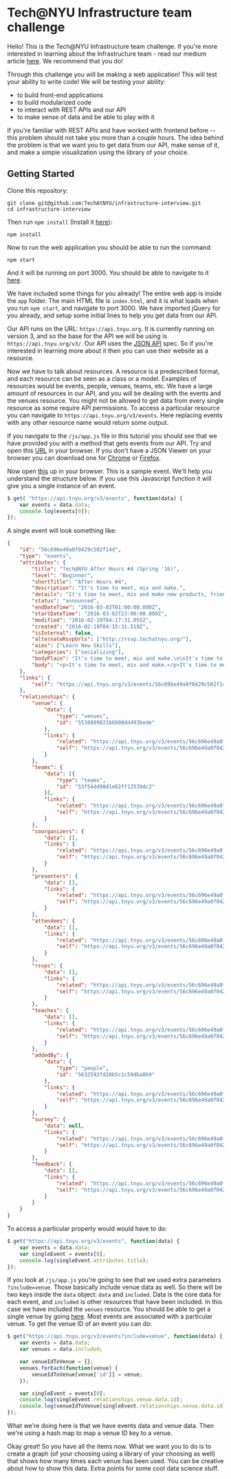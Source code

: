 # Tech@NYU Infrastructure team challenge

Hello! This is the Tech@NYU Infrastructure team challenge. If you're more interested in learning about the Infrastructure team - read our medium article [here](https://blog.techatnyu.org/tech-nyu-s-internal-infrastructure-team-868c365cd496#.1ssukbte0). We recommend that you do!

Through this challenge you will be making a web application! This will test your ability to write code! We will be testing your ability:

- to build front-end applications
- to build modularized code
- to interact with REST APIs and our API
- to make sense of data and be able to play with it

If you're familiar with REST APIs and have worked with frontend before -- this problem should not take you more than a couple hours. The idea behind the problem is that we want you to get data from our API, make sense of it, and make a simple visualization using the library of your choice.

## Getting Started

Clone this repository:

```
git clone git@github.com:TechAtNYU/infrastructure-interview.git
cd infrastructure-interview
```

Then run `npm install` (Install it [here](https://www.npmjs.com/)):

```
npm install
```

Now to run the web application you should be able to run the command:

```
npm start
```

And it will be running on port 3000. You should be able to navigate to it [here](http://localhost:3000/).

We have included some things for you already! The entire web app is inside the `app` folder. The main HTML file is `index.html`, and it is what loads when you run `npm start`, and navigate to port 3000. We have imported jQuery for you already, and setup some initial lines to help you get data from our API.

Our API runs on the URL: `https://api.tnyu.org`. It is currently running on version 3, and so the base for the API we will be using is `https://api.tnyu.org/v3/`. Our API uses the [JSON API](http://jsonapi.org/) spec. So if you're interested in learning more about it then you can use their website as a resource.

Now we have to talk about resources. A resource is a predescribed format, and each resource can be seen as a class or a model. Examples of resources would be events, people, venues, teams, etc. We have a large amount of resources in our API, and you will be dealing with the events and the venues resource. You might not be allowed to get data from every single resource as some require API permissions. To access a particular resource you can navigate to `https://api.tnyu.org/v3/events`. Here replacing events with any other resource name would return some output.

If you navigate to the `/js/app.js` file in this tutorial you should see that we have provided you with a method that gets events from our API. Try and open this [URL](https://api.tnyu.org/v3/events) in your browser. If you don't have a JSON Viewer on your browser you can download one for [Chrome](https://chrome.google.com/webstore/detail/jsonview/chklaanhfefbnpoihckbnefhakgolnmc?hl=en) or [Firefox](https://addons.mozilla.org/en-us/firefox/addon/jsonview/).

Now open [this](https://api.tnyu.org/v3/events/56c696e49a0f0429c502f14d) up in your browser. This is a sample event. We'll help you understand the structure below. If you use this Javascript function it will give you a single instance of an event.

```js
$.get( "https://api.tnyu.org/v3/events", function(data) {
    var events = data.data;
    console.log(events[0]);
});
```

A single event will look something like:

```json
{
    "id": "56c696e49a0f0429c502f14d",
    "type": "events",
    "attributes": {
        "title": "Tech@NYU After Hours #4 (Spring '16)",
        "level": "Beginner",
        "shortTitle": "After Hours #4",
        "description": "It's time to meet, mix and make.",
        "details": "It's time to meet, mix and make new products, friends and collegiate bonds. Also come with projects and an open mind. Pizza will be served! Make sure to RSVP!",
        "status": "announced",
        "endDateTime": "2016-03-03T01:00:00.000Z",
        "startDateTime": "2016-03-02T23:00:00.000Z",
        "modified": "2016-02-19T04:17:31.055Z",
        "created": "2016-02-19T04:15:31.519Z",
        "isInternal": false,
        "alternateRsvpUrls": ["http://rsvp.techatnyu.org/"],
        "aims": ["Learn New Skills"],
        "categories": ["socializing"],
        "bodyPlain": "It's time to meet, mix and make.\n\nIt's time to meet, mix and make new products, friends and collegiate bonds. Also come with projects and an open mind. Pizza will be served! Make sure to RSVP!\n\nAll Tech@NYU events are covered by a strict anti-harassment policy: http://techatnyu.org/anti-harassment",
        "body": "<p>It's time to meet, mix and make.</p>It's time to meet, mix and make new products, friends and collegiate bonds. Also come with projects and an open mind. Pizza will be served! Make sure to RSVP!<p>All Tech@NYU events are covered by a strict <a href=\"http://techatnyu.org/anti-harassment\">anti-harassment policy</a>.</p>"
    },
    "links": {
        "self": "https://api.tnyu.org/v3/events/56c696e49a0f0429c502f14d"
    },
    "relationships": {
        "venue": {
            "data": {
                "type": "venues",
                "id": "5538889821b6808dd493bede"
            },
            "links": {
                "related": "https://api.tnyu.org/v3/events/56c696e49a0f0429c502f14d/venue",
                "self": "https://api.tnyu.org/v3/events/56c696e49a0f0429c502f14d/relationships/venue"
            }
        },
        "teams": {
            "data": [{
                "type": "teams",
                "id": "53f54dd98d1e62ff12539dc2"
            }],
            "links": {
                "related": "https://api.tnyu.org/v3/events/56c696e49a0f0429c502f14d/teams",
                "self": "https://api.tnyu.org/v3/events/56c696e49a0f0429c502f14d/relationships/teams"
            }
        },
        "coorganizers": {
            "data": [],
            "links": {
                "related": "https://api.tnyu.org/v3/events/56c696e49a0f0429c502f14d/coorganizers",
                "self": "https://api.tnyu.org/v3/events/56c696e49a0f0429c502f14d/relationships/coorganizers"
            }
        },
        "presenters": {
            "data": [],
            "links": {
                "related": "https://api.tnyu.org/v3/events/56c696e49a0f0429c502f14d/presenters",
                "self": "https://api.tnyu.org/v3/events/56c696e49a0f0429c502f14d/relationships/presenters"
            }
        },
        "attendees": {
            "data": [],
            "links": {
                "related": "https://api.tnyu.org/v3/events/56c696e49a0f0429c502f14d/attendees",
                "self": "https://api.tnyu.org/v3/events/56c696e49a0f0429c502f14d/relationships/attendees"
            }
        },
        "rsvps": {
            "data": [],
            "links": {
                "related": "https://api.tnyu.org/v3/events/56c696e49a0f0429c502f14d/rsvps",
                "self": "https://api.tnyu.org/v3/events/56c696e49a0f0429c502f14d/relationships/rsvps"
            }
        },
        "teaches": {
            "data": [],
            "links": {
                "related": "https://api.tnyu.org/v3/events/56c696e49a0f0429c502f14d/teaches",
                "self": "https://api.tnyu.org/v3/events/56c696e49a0f0429c502f14d/relationships/teaches"
            }
        },
        "addedBy": {
            "data": {
                "type": "people",
                "id": "5632592fd28b5c1c59dba8b9"
            },
            "links": {
                "related": "https://api.tnyu.org/v3/events/56c696e49a0f0429c502f14d/addedBy",
                "self": "https://api.tnyu.org/v3/events/56c696e49a0f0429c502f14d/relationships/addedBy"
            }
        },
        "survey": {
            "data": null,
            "links": {
                "related": "https://api.tnyu.org/v3/events/56c696e49a0f0429c502f14d/survey",
                "self": "https://api.tnyu.org/v3/events/56c696e49a0f0429c502f14d/relationships/survey"
            }
        },
        "feedback": {
            "data": [],
            "links": {
                "related": "https://api.tnyu.org/v3/events/56c696e49a0f0429c502f14d/feedback",
                "self": "https://api.tnyu.org/v3/events/56c696e49a0f0429c502f14d/relationships/feedback"
            }
        }
    }
}
```

To access a particular property would would have to do:

```js
$.get("https://api.tnyu.org/v3/events", function(data) {
    var events = data.data;
    var singleEvent = events[0];
    console.log(singleEvent.attributes.title);
});
```

If you look at `/js/app.js` you're going to see that we used extra parameters `?include=venue`. Those basically include venue data as well. So there will be two keys inside the `data` object: `data` and `included`. Data is the core data for each event, and `included` is other resources that have been included. In this case we have included the `venues` resource. You should be able to get a single venue by going [here](https://api.tnyu.org/v3/venues/5538889821b6808dd493bede). Most events are associated with a particular venue. To get the venue ID of an event you can do:

```js
$.get("https://api.tnyu.org/v3/events?include=venue", function(data) {
    var events = data.data;
    var venues = data.included;

    var venueIdToVenue = {};
    venues.forEach(function(venue) {
        venueIdToVenue[venue['id']] = venue;
    });

    var singleEvent = events[0];
    console.log(singleEvent.relationships.venue.data.id);
    console.log(venueIdToVenue[singleEvent.relationships.venue.data.id]);
});
```

What we're doing here is that we have events data and venue data. Then we're using a hash map to map a venue ID key to a venue.

Okay great! So you have all the items now. What we want you to do is to create a graph (of your choosing using a library of your choosing as well) that shows how many times each venue has been used. You can be creative about how to show this data. Extra points for some cool data science stuff.
